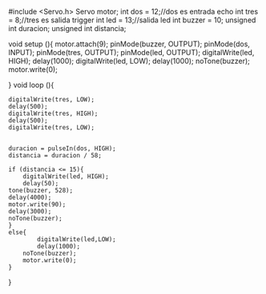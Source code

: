#include <Servo.h>
Servo motor;
int dos = 12;//dos es entrada echo
int tres = 8;//tres es salida trigger
int led = 13;//salida led
int buzzer = 10;
unsigned int duracion;
unsigned int distancia;

void setup (){
motor.attach(9);
pinMode(buzzer, OUTPUT);
pinMode(dos, INPUT);
pinMode(tres, OUTPUT);
pinMode(led, OUTPUT);
digitalWrite(led, HIGH);
delay(1000);
digitalWrite(led, LOW);
delay(1000);
noTone(buzzer);
motor.write(0);

}
void loop (){

	digitalWrite(tres, LOW);
	delay(500);
	digitalWrite(tres, HIGH);
	delay(500);
	digitalWrite(tres, LOW);
 

	duracion = pulseIn(dos, HIGH);
	distancia = duracion / 58;

	if (distancia <= 15){
		digitalWrite(led, HIGH);
		delay(50);
    tone(buzzer, 528);
    delay(4000);
    motor.write(90);
    delay(3000);
    noTone(buzzer);
	}
	else{ 
		    digitalWrite(led,LOW);
		    delay(1000);
        noTone(buzzer);
        motor.write(0);
	}

}
